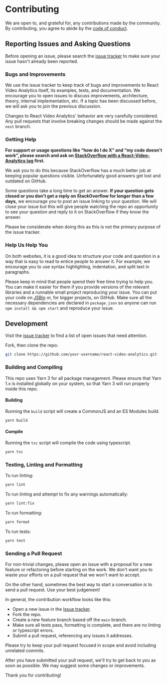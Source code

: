 # Contributing

We are open to, and grateful for, any contributions made by the community. By contributing, you agree to abide by the [code of conduct](https://github.com/oos-studio/react-video-analytics/blob/main/CODE_OF_CONDUCT.md).

## Reporting Issues and Asking Questions

Before opening an issue, please search the [issue tracker](https://github.com/oos-studio/react-video-analytics/issues) to make sure your issue hasn't already been reported.

### Bugs and Improvements

We use the issue tracker to keep track of bugs and improvements to React Video Analytics itself, its examples, tests, and documentation. We encourage you to open issues to discuss improvements, architecture, theory, internal implementation, etc. If a topic has been discussed before, we will ask you to join the previous discussion.

Changes to React Video Analytics' behavior are very carefully considered. Any pull requests that involve breaking changes should be made against the `next` branch.

### Getting Help

**For support or usage questions like “how do I do X” and “my code doesn't work”, please search and ask on [StackOverflow with a React-Video-Analytics tag](https://stackoverflow.com/questions/tagged/react-video-analytics?sort=votes&pageSize=50) first.**

We ask you to do this because StackOverflow has a much better job at keeping popular questions visible. Unfortunately good answers get lost and outdated on GitHub.

Some questions take a long time to get an answer. **If your question gets closed or you don't get a reply on StackOverflow for longer than a few days,** we encourage you to post an issue linking to your question. We will close your issue but this will give people watching the repo an opportunity to see your question and reply to it on StackOverflow if they know the answer.

Please be considerate when doing this as this is not the primary purpose of the issue tracker.

### Help Us Help You

On both websites, it is a good idea to structure your code and question in a way that is easy to read to entice people to answer it. For example, we encourage you to use syntax highlighting, indentation, and split text in paragraphs.

Please keep in mind that people spend their free time trying to help you. You can make it easier for them if you provide versions of the relevant libraries and a runnable small project reproducing your issue. You can put your code on [JSBin](https://jsbin.com) or, for bigger projects, on GitHub. Make sure all the necessary dependencies are declared in `package.json` so anyone can run `npm install && npm start` and reproduce your issue.

## Development

Visit the [issue tracker](https://github.com/oos-studio/react-video-analytics/issues) to find a list of open issues that need attention.

Fork, then clone the repo:

```sh
git clone https://github.com/your-username/react-video-analytics.git
```

### Building and Compiling

This repo uses Yarn 3 for all package management. Please ensure that Yarn 1.x is installed globally on your system, so that Yarn 3 will run properly inside this repo.

#### Building

Running the `build` script will create a CommonJS and an ES Modules build.

```sh
yarn build
```

#### Compile

Running the `tsc` script will compile the code using typescript.

```sh
yarn tsc
```

### Testing, Linting and Formatting

To run linting:

```sh
yarn lint
```

To run linting and attempt to fix any warnings automatically:

```sh
yarn lint:fix
```

To run formatting:

```sh
yarn format
```

To run tests:

```sh
yarn test
```

### Sending a Pull Request

For non-trivial changes, please open an issue with a proposal for a new feature or refactoring before starting on the work. We don't want you to waste your efforts on a pull request that we won't want to accept.

On the other hand, sometimes the best way to start a conversation _is_ to send a pull request. Use your best judgement!

In general, the contribution workflow looks like this:

- Open a new issue in the [Issue tracker](https://github.com/oos-studio/react-video-analytics/issues).
- Fork the repo.
- Create a new feature branch based off the `main` branch.
- Make sure all tests pass, formatting is complete, and there are no linting or typescript errors.
- Submit a pull request, referencing any issues it addresses.

Please try to keep your pull request focused in scope and avoid including unrelated commits.

After you have submitted your pull request, we'll try to get back to you as soon as possible. We may suggest some changes or improvements.

Thank you for contributing!
